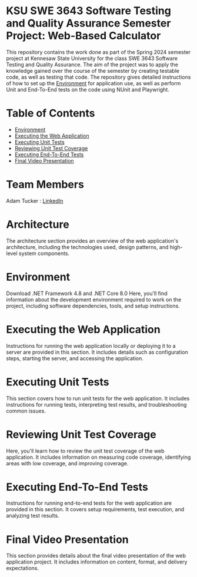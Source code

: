 # KSU SWE 3643 Software Testing and Quality Assurance Semester Project: Web-Based Calculator

This repository contains the work done as part of the Spring 2024 semester project at Kennesaw State University for the class SWE 3643 Software Testing and Quality Assurance. The aim of the project was to apply the knowledge gained over the course of the semester by creating testable code, as well as testing that code. The repository gives detailed instructions of how to set up the [Environment](#environment) for application use, as well as perform Unit and End-To-End tests on the code using NUnit and Playwright.

# Table of Contents

- [Environment](#environment)
- [Executing the Web Application](#executing-the-web-application)
- [Executing Unit Tests](#executing-unit-tests)
- [Reviewing Unit Test Coverage](#reviewing-unit-test-coverage)
- [Executing End-To-End Tests](#executing-end-to-end-tests)
- [Final Video Presentation](#final-video-presentation)

# Team Members

Adam Tucker : [LinkedIn](https://www.linkedin.com/in/atucker84/)

# Architecture

The architecture section provides an overview of the web application's architecture, including the technologies used, design patterns, and high-level system components.

# Environment
Download .NET Framework 4.8 and .NET Core 8.0
Here, you'll find information about the development environment required to work on the project, including software dependencies, tools, and setup instructions.

# Executing the Web Application

Instructions for running the web application locally or deploying it to a server are provided in this section. It includes details such as configuration steps, starting the server, and accessing the application.

# Executing Unit Tests

This section covers how to run unit tests for the web application. It includes instructions for running tests, interpreting test results, and troubleshooting common issues.

# Reviewing Unit Test Coverage

Here, you'll learn how to review the unit test coverage of the web application. It includes information on measuring code coverage, identifying areas with low coverage, and improving coverage.

# Executing End-To-End Tests

Instructions for running end-to-end tests for the web application are provided in this section. It covers setup requirements, test execution, and analyzing test results.

# Final Video Presentation

This section provides details about the final video presentation of the web application project. It includes information on content, format, and delivery expectations.

